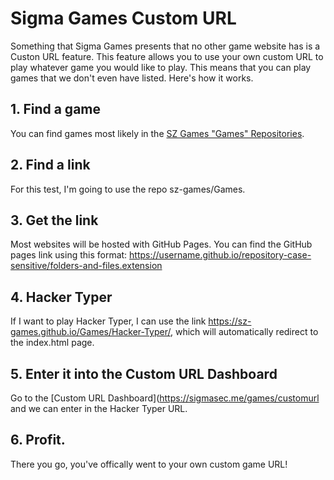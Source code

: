 # Sigma Games Custom URL
Something that Sigma Games presents that no other game website has is a Custon URL feature. This feature allows you to use your own custom URL to play whatever game you would like to play. This means that you can play games that we don't even have listed. Here's how it works.

## 1. Find a game
You can find games most likely in the [SZ Games "Games" Repositories](https://github.com/sz-games/Games).

## 2. Find a link
For this test, I'm going to use the repo sz-games/Games.

## 3. Get the link
Most websites will be hosted with GitHub Pages. You can find the GitHub pages link using this format: https://username.github.io/repository-case-sensitive/folders-and-files.extension

## 4. Hacker Typer
If I want to play Hacker Typer, I can use the link https://sz-games.github.io/Games/Hacker-Typer/, which will automatically redirect to the index.html page.

## 5. Enter it into the Custom URL Dashboard
Go to the [Custom URL Dashboard](https://sigmasec.me/games/customurl and we can enter in the Hacker Typer URL.

## 6. Profit.
There you go, you've offically went to your own custom game URL!
